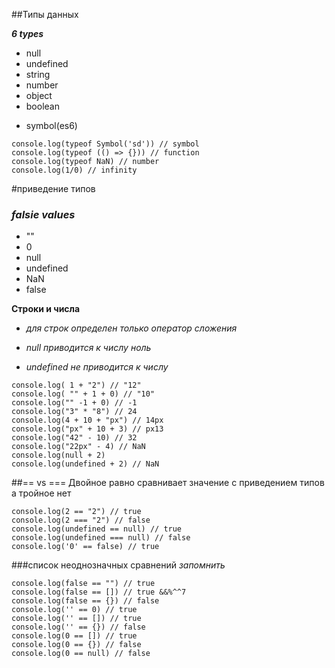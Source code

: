 ##Типы данных

_**6 types**_ 
- null
- undefined 
- string 
- number
- object
- boolean 
+ symbol(es6)

```ecmascript 6
console.log(typeof Symbol('sd')) // symbol
console.log(typeof (() => {})) // function
console.log(typeof NaN) // number
console.log(1/0) // infinity
```

#приведение типов

### _**falsie values**_
- ""
- 0
- null
- undefined
- NaN
- false

**Строки и числа**

- _для строк определен только оператор сложения_

- _null приводится к числу ноль_

- _undefined не приводится к числу_
```ecmascript 6
console.log( 1 + "2") // "12"
console.log( "" + 1 + 0) // "10"
console.log("" -1 + 0) // -1
console.log("3" * "8") // 24
console.log(4 + 10 + "px") // 14px
console.log("px" + 10 + 3) // px13
console.log("42" - 10) // 32
console.log("22px" - 4) // NaN
console.log(null + 2)
console.log(undefined + 2) // NaN
```

##==  vs ===
Двойное равно сравнивает значение с приведением типов а тройное нет

```ecmascript 6
console.log(2 == "2") // true
console.log(2 === "2") // false
console.log(undefined == null) // true
console.log(undefined === null) // false
console.log('0' == false) // true
```
###список неоднозначных сравнений _запомнить_
```ecmascript 6
console.log(false == "") // true
console.log(false == []) // true &&%^^7
console.log(false == {}) // false
console.log('' == 0) // true
console.log('' == []) // true
console.log('' == {}) // false
console.log(0 == []) // true
console.log(0 == {}) // false
console.log(0 == null) // false
```
